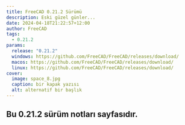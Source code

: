 ```yaml
---
title: FreeCAD 0.21.2 Sürümü
description: Eski güzel günler...
date: 2024-04-18T21:22:57+12:00
author: FreeCAD
tags:
  - 0.21.2
params:
  release: "0.21.2"
  windows: https://github.com/FreeCAD/FreeCAD/releases/download/
  macos: https://github.com/FreeCAD/FreeCAD/releases/download/
  linux: https://github.com/FreeCAD/FreeCAD/releases/download/
cover:
  image: space_8.jpg
  caption: bir kapak yazısı
  alt: alternatif bir başlık
---
```


## Bu 0.21.2 sürüm notları sayfasıdır.
